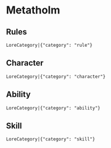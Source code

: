 # Metatholm

## Rules

`LoreCategory|{"category": "rule"}`

## Character

`LoreCategory|{"category": "character"}`

## Ability

`LoreCategory|{"category": "ability"}`

## Skill

`LoreCategory|{"category": "skill"}`
